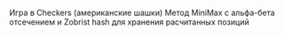 Игра в Checkers (американские шашки)
Метод MiniMax с альфа-бета отсечением и Zobrist hash для хранения расчитанных позиций
